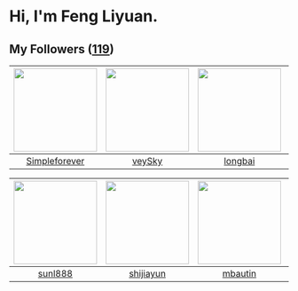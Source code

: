 # Hi, I'm Feng Liyuan.

## My Followers ([119](https://github.com/SunRunAway?tab=followers))

| <img src="https://avatars.githubusercontent.com/u/26863652?v=4" width="150" height="150" /> | <img src="https://avatars.githubusercontent.com/u/3190043?v=4" width="150" height="150" /> | <img src="https://avatars.githubusercontent.com/u/1204301?v=4" width="150" height="150" /> | <img src="https://avatars.githubusercontent.com/u/1907938?v=4" width="150" height="150" /> |
| :-----------------------------------------------------------------------------------------: | :----------------------------------------------------------------------------------------: | :----------------------------------------------------------------------------------------: | :----------------------------------------------------------------------------------------: |
|                      [Simpleforever](https://github.com/Simpleforever)                      |                             [veySky](https://github.com/veySky)                            |                            [longbai](https://github.com/longbai)                           |                             [pingyu](https://github.com/pingyu)                            |

| <img src="https://avatars.githubusercontent.com/u/9254545?v=4" width="150" height="150" /> | <img src="https://avatars.githubusercontent.com/u/566037?v=4" width="150" height="150" /> | <img src="https://avatars.githubusercontent.com/u/552936?v=4" width="150" height="150" /> | <img src="https://avatars.githubusercontent.com/u/4898483?v=4" width="150" height="150" /> |
| :----------------------------------------------------------------------------------------: | :---------------------------------------------------------------------------------------: | :---------------------------------------------------------------------------------------: | :----------------------------------------------------------------------------------------: |
|                            [sunl888](https://github.com/sunl888)                           |                         [shijiayun](https://github.com/shijiayun)                         |                           [mbautin](https://github.com/mbautin)                           |                            [sudotty](https://github.com/sudotty)                           |